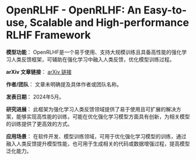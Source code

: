 # OpenRLHF - OpenRLHF: An Easy-to-use, Scalable and High-performance RLHF Framework

**模型功能**：
OpenRLHF是一个易于使用、支持大规模训练且具备高性能的强化学习人类反馈框架，可辅助在强化学习中融入人类反馈，优化模型训练过程。

**arXiv 文章链接**：
[arXiv 链接](https://arxiv.org/abs/2405.11143)

**作者/团队**：
文章未明确提及具体作者或团队名称。

**发表日期**：
2024年5月。

**研究进展**：
此框架为强化学习人类反馈领域提供了易于使用且可扩展的解决方案，能够实现高性能的训练，可能在优化强化学习模型方面具有创新，为相关模型的训练提供了更高效的方式。

**应用场景**：
在软件开发、模型训练领域，可用于优化强化学习模型的训练，通过融入人类反馈提升模型性能，也可用于生成相关的代码或数据增强过程，提高模型泛化能力。